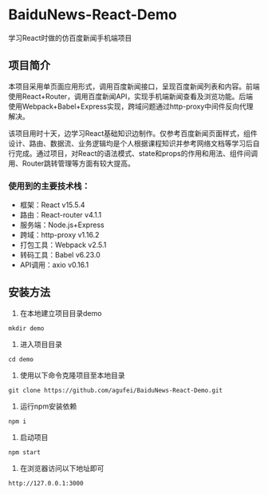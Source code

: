 # BaiduNews-React-Demo

学习React时做的仿百度新闻手机端项目

## 项目简介

本项目采用单页面应用形式，调用百度新闻接口，呈现百度新闻列表和内容。前端使用React+Router，调用百度新闻API，实现手机端新闻查看及浏览功能。后端使用Webpack+Babel+Express实现，跨域问题通过http-proxy中间件反向代理解决。

该项目用时十天，边学习React基础知识边制作。仅参考百度新闻页面样式，组件设计、路由、数据流、业务逻辑均是个人根据课程知识并参考网络文档等学习后自行完成。通过项目，对React的语法模式、state和props的作用和用法、组件间调用、Router跳转管理等方面有较大提高。

### 使用到的主要技术栈：

* 框架：React v15.5.4
* 路由：React-router v4.1.1
* 服务端：Node.js+Express
* 跨域：http-proxy v1.16.2
* 打包工具：Webpack v2.5.1
* 转码工具：Babel v6.23.0
* API调用：axio v0.16.1

## 安装方法

1. 在本地建立项目目录demo

```shell
mkdir demo
```

1. 进入项目目录

```shell
cd demo
```

1. 使用以下命令克隆项目至本地目录

```shell
git clone https://github.com/agufei/BaiduNews-React-Demo.git
```

1. 运行npm安装依赖

```shell
npm i
```

1. 启动项目

```shell
npm start
```

1. 在浏览器访问以下地址即可

```
http://127.0.0.1:3000
```